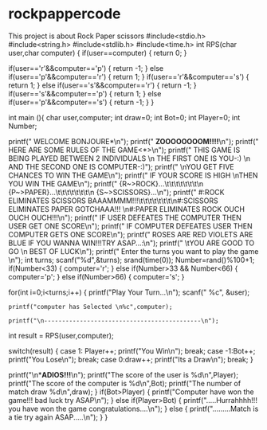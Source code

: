 # rockpappercode
This project is about Rock Paper scissors
#include<stdio.h>
#include<string.h>
#include<stdlib.h>
#include<time.h>
int RPS(char user,char computer)
{
if(user==computer)
{
     return 0;
}

if(user=='r'&&computer=='p')
{
     return -1;
}
else if(user=='p'&&computer=='r')
{
     return 1;
}
if(user=='r'&&computer=='s')
{
    return 1;
}
else if(user=='s'&&computer=='r')
{
   return -1;
}
if(user=='s'&&computer=='p')
{
    return 1;
}
else if(user=='p'&&computer=='s')
{
    return -1;
}
}

int main (){
     char user,computer;
     int draw=0;
     int Bot=0;
     int Player=0;
    int Number;
      
printf("      WELCOME BONJOURE*\n");
printf("      **ZOOOOOOOOM!!!!**\n");
printf("      HERE ARE SOME RULES OF THE GAME<*>\n");
printf("      THIS GAME IS BEING PLAYED BETWEEN 2 INDIVIDUALS      \n THE FIRST ONE IS YOU-:)       \n AND THE SECOND ONE IS COMPUTER-:)");
printf("      \nYOU GET FIVE CHANCES TO WIN THE GAME\n");
printf("       IF YOUR SCORE IS HIGH       \nTHEN YOU WIN THE GAME\n");
printf("      {R~>ROCK}...\t\t\t\t\t\t\t\n      {P~>PAPER}...\t\t\t\t\t\t\t\n      {S~>SCISSORS}...\n");
printf("       #:ROCK ELIMINATES SCISSORS BAAAMMMM!!!\t\t\t\t\t\t\t\n#:SCISSORS ELIMINATES PAPER GOTCHAAA!!!       \n#:PAPER ELIMINATES ROCK OUCH OUCH OUCH!!!\n");
printf("       IF USER DEFEATES THE COMPUTER THEN USER GET ONE SCORE\n");
printf("       IF COMPUTER DEFEATES USER THEN COMPUTER GETS ONE SCORE\n");
printf("       ROSES ARE RED VIOLETS ARE BLUE IF YOU WANNA WIN!!!TRY ASAP...:\n");
printf("       \tYOU ARE GOOD TO GO       \n BEST OF LUCK\n");
printf("            Enter the turns you want to play the game         \n");
int turns;
scanf("%d",&turns);
srand(time(0));
Number=rand()%100+1;
if(Number<33)
{
    computer='r';
}
else if(Number>33 && Number<66)
{
    computer='p';
}
else if(Number>66)
{
    computer='s';
}

for(int i=0;i<turns;i++)
{
    printf("Play Your Turn...\n");
   scanf(" %c", &user);
      
    printf("computer has Selected \n%c",computer);
    
    printf("\n--------------------------------------------\n");
int result = RPS(user,computer);    
    
switch(result)
{
case 1: Player++;
        printf("You Win\n");
        break;
case -1:Bot++;
        printf("You Lose\n");
        break;
case 0:draw++;
       printf("Its a Draw\n");
       break;
}
        


  printf("\n***ADIOS!!!**\n");
  printf("The score of the user is %d\n",Player);
printf("The score of the computer is %d\n",Bot);
printf("The number of match draw %d\n",draw);
}
if(Bot>Player)
{
    printf("Computer have won the game!!! bad luck try  ASAP\n");
}
else if(Player>Bot)
{
    printf(".....Hurrahhhh!!! you have won the game congratulations....\n");
}
else
{
    printf(".........Match is a tie try again ASAP.....\n");
}
}
